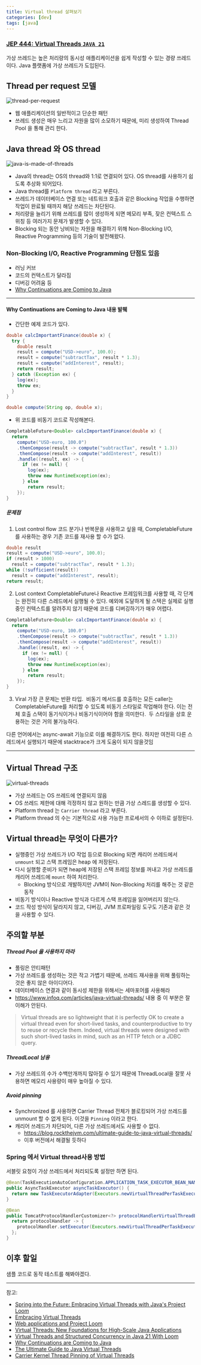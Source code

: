 ```yaml
---
title: Virtual thread 살펴보기
categories: [dev]
tags: [java]
---
```

### [JEP 444: Virtual Threads `JAVA 21`](https://openjdk.org/jeps/444)
가상 쓰레드는 높은 처리량의 동시성 애플리케이션을 쉽게 작성할 수 있는 경량 쓰레드이다.
Java 플랫폼에 가상 쓰레드가 도입된다.

## Thread per request 모델
![thread-per-request](/assets/img/post/virtual_thread/thread-per-request.png)
- 웹 애플리케이션의 일반적이고 단순한 패턴
- 쓰레드 생성은 매우 느리고 자원을 많이 소모하기 때문에, 미리 생성하여 Thread Pool 을 통해 관리 한다.

## Java thread 와 OS thread
![java-is-made-of-threads](/assets/img/post/virtual_thread/java-is-made-of-threads.png)
- Java의 thread는 OS의 thread와 1:1로 연결되어 있다. OS thread를 사용하기 쉽도록 추상화 되어있다.
- Java thread를 `Platform thread` 라고 부른다.
- 쓰레드가 데이터베이스 연결 또는 네트워크 호출과 같은 Blocking 작업을 수행하면 작업이 완료될 때까지 해당 쓰레드는 차단된다.
- 처리량을 늘리기 위해 쓰레드를 많이 생성하게 되면 메모리 부족, 잦은 컨텍스트 스위칭 등 여러가지 문제가 발생할 수 있다.
- Blocking 되는 동안 낭비되는 자원을 해결하기 위해 Non-Blocking I/O, Reactive Programming 등의 기술이 발전해왔다.

### Non-Blocking I/O, Reactive Programming 단점도 있음
- 러닝 커브
- 코드의 컨텍스트가 달라짐
- 디버깅 어려움 등
- [Why Continuations are Coming to Java](https://www.youtube.com/watch?v=9vupFNsND6o) 

---
#### Why Continuations are Coming to Java 내용 발췌
- 간단한 예제 코드가 있다.
```java
double calcImportantFinance(double x) {
  try {
    double result
    result = compute("USD->euro", 100.0);
    result = compute("subtractTax", result * 1.3);
    result = compute("addInterest", result);
    return result; 
  } catch (Exception ex) {
    log(ex);
    throw ex;
  }
}

double compute(String op, double x);
```

- 위 코드를 비동기 코드로 작성해본다.
```java
CompletableFuture<Double> calcImportantFinance(double x) {
  return
    compute("USD-euro, 100.0")
    .thenCompose(result -> compute("subtractTax", result * 1.3))
    .thenCompose(result -> compute("addInterest", result))
    .handle((result, ex) -> {
      if (ex != null) {
        log(ex);
        throw new RuntimeException(ex);
      } else
        return result;
    });
}
```

##### 문제점
1. Lost control flow
코드 분기나 반복문을 사용하고 싶을 때, CompletableFuture를 사용하는 경우 기존 코드를 재사용 할 수가 없다.
```java
double result
result = compute("USD->euro", 100.0);
if (result > 1000)
  result = compute("subtractTax", result * 1.3);
while (!sufficient(result))
  result = compute("addInterest", result);
return result;
```

2. Lost context
CompletableFuture나 Reactive 프레임워크를 사용할 때, 각 단계는 완전히 다른 스레드에서 실행될 수 있다.
예외에 도달하게 될 스택은 실제로 실행 중인 컨텍스트를 알려주지 않기 때문에 코드를 디버깅하기가 매우 어렵다. 
```java
CompletableFuture<Double> calcImportantFinance(double x) {
  return
    compute("USD-euro, 100.0")
    .thenCompose(result -> compute("subtractTax", result * 1.3))
    .thenCompose(result -> compute("addInterest", result))
    .handle((result, ex) -> {
      if (ex != null) {
        log(ex);
        throw new RuntimeException(ex);
      } else
        return result;
    });
}
```

 3. Viral
가장 큰 문제는 반환 타입. 
비동기 메서드를 호출하는 모든 caller는 CompletableFuture를 처리할 수 있도록 비동기 스타일로 작업해야 한다.
이는 전체 호출 스택이 동기식이거나 비동기식이어야 함을 의미한다. 
두 스타일을 상호 운용하는 것은 거의 불가능하다.

다른 언어에서는 async-await 기능으로 이를 해결하기도 한다.
하지만 여전히 다른 스레드에서 실행되기 때문에 stacktrace가 크게 도움이 되지 않을것임

---

## Virtual Thread 구조
![virtual-threads](/assets/img/post/virtual_thread/virtual-threads.png)
- 가상 쓰레드는 OS 쓰레드에 연결되지 않음
- OS 쓰레드 제한에 대해 걱정하지 않고 원하는 만큼 가상 스레드를 생성할 수 있다.
- Platform thread 는 `Carrier thread` 라고 부른다.
- Platform thread 의 수는 기본적으로 사용 가능한 프로세서의 수 이하로 설정된다.

## Virtual thread는 무엇이 다른가?
- 실행중인 가상 쓰레드가 I/O 작업 등으로 Blocking 되면 캐리어 쓰레드에서 `unmount` 되고 스택 프레임은 heap 에 저장된다. 
- 다시 실행할 준비가 되면 heap에 저장된 스택 프레임 정보를 꺼내고 가상 쓰레드를 캐리어 쓰레드에 `mount` 하여 처리한다.
	- Blocking 방식으로 개발하지만 JVM이 Non-Blocking 처리를 해주는 것 같은 동작
- 비동기 방식이나 Reactive 방식과 다르게 스택 프레임을 잃어버리지 않는다.
- 코드 작성 방식이 달라지지 않고, 디버깅, JVM 프로파일링 도구도 기존과 같은 것을 사용할 수 있다.

## 주의할 부분
##### Thread Pool 을 사용하지 마라
- 풀링은 안티패턴
- 가상 쓰레드를 생성하는 것은 작고 가볍기 때문에, 쓰레드 재사용을 위해 풀링하는 것은 좋지 않은 아이디어다.
- 데이터베이스 연결과 같이 동시성 제한을 위해서는 세마포어를 사용해라 
- https://www.infoq.com/articles/java-virtual-threads/ 내용 중 이 부분은 잘 이해가 안된다.
>Virtual threads are so lightweight that it is perfectly OK to create a virtual thread even for short-lived tasks, and counterproductive to try to reuse or recycle them. Indeed, virtual threads were designed with such short-lived tasks in mind, such as an HTTP fetch or a JDBC query.
##### ThreadLocal 남용
- 가상 쓰레드의 수가 수백만개까지 많아질 수 있기 때문에 ThreadLocal을 잘못 사용하면 메모리 사용량이 매우 높아질 수 있다.
##### Avoid pinning
- Synchronized 를 사용하면 Carrier Thread 전체가 블로킹되어 가상 쓰레드를 unmount 할 수 없게 된다. 이것을 `Pinning` 이라고 한다.
- 캐리어 쓰레드가 차단되어, 다른 가상 쓰레드에서도 사용할 수 없다.
	- https://blog.rockthejvm.com/ultimate-guide-to-java-virtual-threads/
	- 이후 버전에서 해결될 듯하다

### Spring 에서 Virtual thread사용 방법
서블릿 요청이 가상 쓰레드에서 처리되도록 설정만 하면 된다.
```java
@Bean(TaskExecutionAutoConfiguration.APPLICATION_TASK_EXECUTOR_BEAN_NAME)
public AsyncTaskExecutor asyncTaskExecutor() {
  return new TaskExecutorAdapter(Executors.newVirtualThreadPerTaskExecutor());
}

@Bean
public TomcatProtocolHandlerCustomizer<?> protocolHandlerVirtualThreadExecutorCustomizer() {
  return protocolHandler -> {
    protocolHandler.setExecutor(Executors.newVirtualThreadPerTaskExecutor());
  };
}
```


## 이후 할일
샘플 코드로 동작 테스트를 해봐야겠다.

---

참고:
- [Spring into the Future: Embracing Virtual Threads with Java's Project Loom](https://www.youtube.com/watch?v=Is5HXJhC3jE)
- [Embracing Virtual Threads](https://spring.io/blog/2022/10/11/embracing-virtual-threads)
- [Web applications and Project Loom](https://spring.io/blog/2023/02/27/web-applications-and-project-loom)
- [Virtual Threads: New Foundations for High-Scale Java Applications](https://www.infoq.com/articles/java-virtual-threads/)
- [Virtual Threads and Structured Concurrency in Java 21 With Loom](https://www.youtube.com/watch?v=QxxG66eQoTc)
- [Why Continuations are Coming to Java](https://www.youtube.com/watch?v=9vupFNsND6o)
- [The Ultimate Guide to Java Virtual Threads](https://blog.rockthejvm.com/ultimate-guide-to-java-virtual-threads/)
- [Carrier Kernel Thread Pinning of Virtual Threads](https://paluch.biz/blog/183-carrier-kernel-thread-pinning-of-virtual-threads-project-loom.html)

